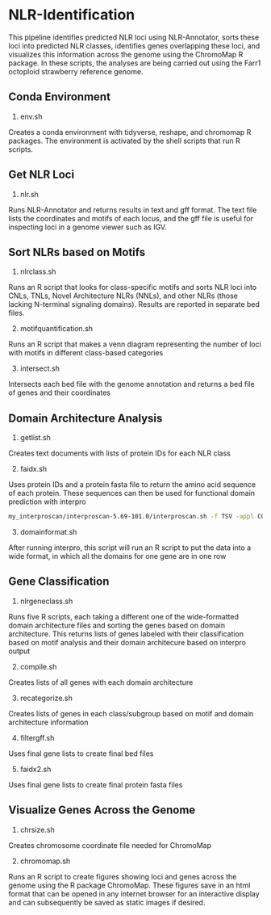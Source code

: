 # NLR-Identification

This pipeline identifies predicted NLR loci using NLR-Annotator, sorts these loci into predicted NLR classes, identifies genes overlapping these loci, and visualizes this information across the genome using the ChromoMap R package. In these scripts, the analyses are being carried out using the Farr1 octoploid strawberry reference genome. 

## Conda Environment

1. env.sh

Creates a conda environment with tidyverse, reshape, and chromomap R packages. The environment is activated by the shell scripts that run R scripts.

## Get NLR Loci

1. nlr.sh

Runs NLR-Annotator and returns results in text and gff format. The text file lists the coordinates and motifs of each locus, and the gff file is useful for inspecting loci in a genome viewer such as IGV.

## Sort NLRs based on Motifs

1. nlrclass.sh

Runs an R script that looks for class-specific motifs and sorts NLR loci into CNLs, TNLs, Novel Architecture NLRs (NNLs), and other NLRs (those lacking N-terminal signaling domains). Results are reported in separate bed files.

2. motifquantification.sh

Runs an R script that makes a venn diagram representing the number of loci with motifs in different class-based categories

3. intersect.sh

Intersects each bed file with the genome annotation and returns a bed file of genes and their coordinates

## Domain Architecture Analysis

1. getlist.sh

Creates text documents with lists of protein IDs for each NLR class

2. faidx.sh

Uses protein IDs and a protein fasta file to return the amino acid sequence of each protein. These sequences can then be used for functional domain prediction with interpro

```bash
my_interproscan/interproscan-5.69-101.0/interproscan.sh -f TSV -appl COILS,Pfam -i cnl.protein.fa -b cnl.interpro
```

3. domainformat.sh

After running interpro, this script will run an R script to put the data into a wide format, in which all the domains for one gene are in one row

## Gene Classification

1. nlrgeneclass.sh

Runs five R scripts, each taking a different one of the wide-formatted domain architecture files and sorting the genes based on domain architecture. This returns lists of genes labeled with their classification based on motif analysis and their domain architecure based on interpro output

2. compile.sh

Creates lists of all genes with each domain architecture

3. recategorize.sh

Creates lists of genes in each class/subgroup based on motif and domain architecture information

4. filtergff.sh

Uses final gene lists to create final bed files

5. faidx2.sh

Uses final gene lists to create final protein fasta files

## Visualize Genes Across the Genome

1. chrsize.sh

Creates chromosome coordinate file needed for ChromoMap

2. chromomap.sh

Runs an R script to create figures showing loci and genes across the genome using the R package ChromoMap. These figures save in an html format that can be opened in any internet browser for an interactive display and can subsequently be saved as static images if desired. 

